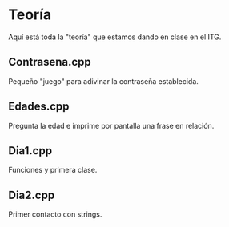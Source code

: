 # Teoría

Aquí está toda la "teoría" que estamos dando en clase en el ITG.

## Contrasena.cpp

Pequeño "juego" para adivinar la contraseña establecida.

## Edades.cpp

Pregunta la edad e imprime por pantalla una frase en relación.

## Dia1.cpp

Funciones y primera clase.

## Dia2.cpp

Primer contacto con strings.